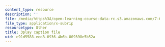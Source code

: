 ```yaml
---
content_type: resource
description: ''
file: /media/https%3A/open-learning-course-data-rc.s3.amazonaws.com/7-016-introductory-biology-fall-2018/e91d5588eed809364b6b809398e5b52a_KlVHqq38KJU.srt
file_type: application/x-subrip
resourcetype: Other
title: 3play caption file
uid: e91d5588-eed8-0936-4b6b-809398e5b52a
---
```

